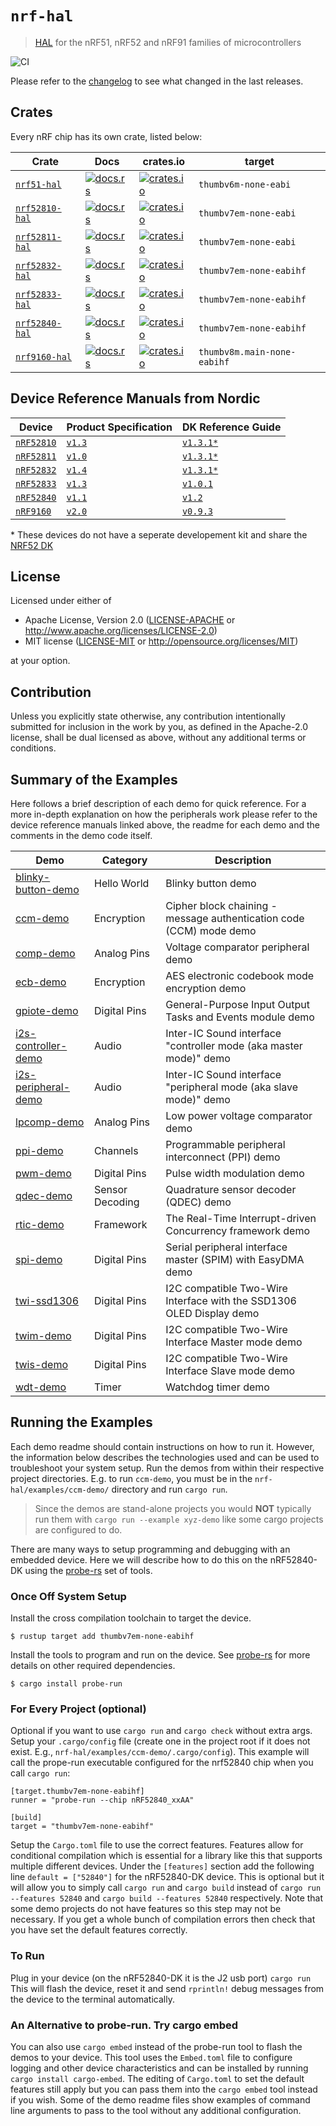 # `nrf-hal`

> [HAL] for the nRF51, nRF52 and nRF91 families of microcontrollers

[HAL]: https://crates.io/crates/embedded-hal

![CI](https://github.com/nrf-rs/nrf-hal/workflows/CI/badge.svg)

Please refer to the [changelog] to see what changed in the last releases.

[changelog]: ./CHANGELOG.md

## Crates

Every nRF chip has its own crate, listed below:

| Crate | Docs | crates.io | target |
|-------|------|-----------|--------|
| [`nrf51-hal`](./nrf51-hal) | [![docs.rs](https://docs.rs/nrf51-hal/badge.svg)](https://docs.rs/nrf51-hal) | [![crates.io](https://img.shields.io/crates/d/nrf51-hal.svg)](https://crates.io/crates/nrf51-hal) | `thumbv6m-none-eabi` |
| [`nrf52810-hal`](./nrf52810-hal) | [![docs.rs](https://docs.rs/nrf52810-hal/badge.svg)](https://docs.rs/nrf52810-hal) | [![crates.io](https://img.shields.io/crates/d/nrf52810-hal.svg)](https://crates.io/crates/nrf52810-hal) | `thumbv7em-none-eabi` |
| [`nrf52811-hal`](./nrf52811-hal) | [![docs.rs](https://docs.rs/nrf52811-hal/badge.svg)](https://docs.rs/nrf52811-hal) | [![crates.io](https://img.shields.io/crates/d/nrf52811-hal.svg)](https://crates.io/crates/nrf52811-hal) | `thumbv7em-none-eabi` |
| [`nrf52832-hal`](./nrf52832-hal) | [![docs.rs](https://docs.rs/nrf52832-hal/badge.svg)](https://docs.rs/nrf52832-hal) | [![crates.io](https://img.shields.io/crates/d/nrf52832-hal.svg)](https://crates.io/crates/nrf52832-hal) | `thumbv7em-none-eabihf` |
| [`nrf52833-hal`](./nrf52833-hal) | [![docs.rs](https://docs.rs/nrf52833-hal/badge.svg)](https://docs.rs/nrf52833-hal) | [![crates.io](https://img.shields.io/crates/d/nrf52833-hal.svg)](https://crates.io/crates/nrf52833-hal) | `thumbv7em-none-eabihf` |
| [`nrf52840-hal`](./nrf52840-hal) | [![docs.rs](https://docs.rs/nrf52840-hal/badge.svg)](https://docs.rs/nrf52840-hal) | [![crates.io](https://img.shields.io/crates/d/nrf52840-hal.svg)](https://crates.io/crates/nrf52840-hal) | `thumbv7em-none-eabihf` |
| [`nrf9160-hal`](./nrf9160-hal) | [![docs.rs](https://docs.rs/nrf9160-hal/badge.svg)](https://docs.rs/nrf9160-hal) | [![crates.io](https://img.shields.io/crates/d/nrf9160-hal.svg)](https://crates.io/crates/nrf9160-hal) | `thumbv8m.main-none-eabihf` |

## Device Reference Manuals from Nordic

| Device | Product Specification | DK Reference Guide |
|-------|------|-----------|
| [`nRF52810`](https://www.nordicsemi.com/Products/Low-power-short-range-wireless/nRF52810) | [`v1.3`](https://infocenter.nordicsemi.com/pdf/nRF52810_PS_v1.3.pdf) | [`v1.3.1*`](https://infocenter.nordicsemi.com/pdf/nRF52_DK_User_Guide_v1.3.1.pdf) |
| [`nRF52811`](https://www.nordicsemi.com/Products/Low-power-short-range-wireless/nRF52811) | [`v1.0`](https://infocenter.nordicsemi.com/pdf/nRF52811_PS_v1.0.pdf) | [`v1.3.1*`](https://infocenter.nordicsemi.com/pdf/nRF52_DK_User_Guide_v1.3.1.pdf) |
| [`nRF52832`](https://www.nordicsemi.com/Products/Low-power-short-range-wireless/nRF52832) | [`v1.4`](https://infocenter.nordicsemi.com/pdf/nRF52832_PS_v1.4.pdf) | [`v1.3.1*`](https://infocenter.nordicsemi.com/pdf/nRF52_DK_User_Guide_v1.3.1.pdf) |
| [`nRF52833`](https://www.nordicsemi.com/Products/Low-power-short-range-wireless/nRF52833) | [`v1.3`](https://infocenter.nordicsemi.com/pdf/nRF52833_PS_v1.3.pdf) | [`v1.0.1`](http://infocenter.nordicsemi.com/pdf/nRF52833_DK_User_Guide_v1.0.1.pdf) |
| [`nRF52840`](https://www.nordicsemi.com/Products/Low-power-short-range-wireless/nRF52840) | [`v1.1`](https://infocenter.nordicsemi.com/pdf/nRF52840_PS_v1.1.pdf) | [`v1.2`](https://infocenter.nordicsemi.com/pdf/nRF52840_DK_User_Guide_v1.2.pdf) |
| [`nRF9160`](https://www.nordicsemi.com/Products/Low-power-cellular-IoT/nRF9160) | [`v2.0`](https://infocenter.nordicsemi.com/pdf/nRF9160_PS_v2.0.pdf) | [`v0.9.3`](https://infocenter.nordicsemi.com/pdf/nRF9160_DK_HW_User_Guide_v0.9.3.pdf) |
\* These devices do not have a seperate developement kit and share the [NRF52 DK](https://www.nordicsemi.com/Software-and-tools/Development-Kits/nRF52-DK)

## License

Licensed under either of

- Apache License, Version 2.0 ([LICENSE-APACHE](LICENSE-APACHE) or
  http://www.apache.org/licenses/LICENSE-2.0)
- MIT license ([LICENSE-MIT](LICENSE-MIT) or http://opensource.org/licenses/MIT)

at your option.

## Contribution

Unless you explicitly state otherwise, any contribution intentionally submitted
for inclusion in the work by you, as defined in the Apache-2.0 license, shall be
dual licensed as above, without any additional terms or conditions.

## Summary of the Examples

Here follows a brief description of each demo for quick reference. For a more in-depth explanation on how the peripherals work please refer to the device reference manuals linked above, the readme for each demo and the comments in the demo code itself.

| Demo                                                  | Category          | Description                                                           |
|-------------------------------------------------------|-------------------|-----------------------------------------------------------------------|
| [blinky-button-demo](./blinky-button-demo/README.md)  | Hello World       | Blinky button demo                                                    |
| [ccm-demo](./ccm-demo/README.md)                      | Encryption        | Cipher block chaining - message authentication code (CCM) mode demo   |
| [comp-demo](./comp-demo/README.md)                    | Analog Pins       | Voltage comparator peripheral demo                                    |
| [ecb-demo](./ecb-demo/README.md)                      | Encryption        | AES electronic codebook mode encryption demo                          |
| [gpiote-demo](./gpiote-demo/README.md)                | Digital Pins      | General-Purpose Input Output Tasks and Events module demo             |
| [i2s-controller-demo](./i2s-controller-demo/README.md)| Audio             | Inter-IC Sound interface "controller mode (aka master mode)" demo     |
| [i2s-peripheral-demo](./i2s-peripheral-demo/README.md)| Audio             | Inter-IC Sound interface "peripheral mode (aka slave mode)" demo      |
| [lpcomp-demo](./lpcomp-demo/README.md)                | Analog Pins       | Low power voltage comparator demo                                     |
| [ppi-demo](./ppi-demo/README.md)                      | Channels          | Programmable peripheral interconnect (PPI) demo                       |
| [pwm-demo](./pwm-demo/README.md)                      | Digital Pins      | Pulse width modulation demo                                           |
| [qdec-demo](./qdec-demo/README.md)                    | Sensor Decoding   | Quadrature sensor decoder (QDEC) demo                                 |
| [rtic-demo](./rtic-demo/README.md)                    | Framework         | The Real-Time Interrupt-driven Concurrency framework demo             |
| [spi-demo](./spi-demo/README.md)                      | Digital Pins      | Serial peripheral interface master (SPIM) with EasyDMA demo           |
| [twi-ssd1306](./twi-ssd1306/README.md)                | Digital Pins      | I2C compatible Two-Wire Interface with the SSD1306 OLED Display demo  |
| [twim-demo](./twim-demo/README.md)                    | Digital Pins      | I2C compatible Two-Wire Interface Master mode demo                    |
| [twis-demo](./twis-demo/README.md)                    | Digital Pins      | I2C compatible Two-Wire Interface Slave mode demo                     |
| [wdt-demo](./wdt-demo/README.md)                      | Timer             | Watchdog timer demo                                                   |


## Running the Examples

Each demo readme should contain instructions on how to run it. However, the information below describes the technologies used and can be used to troubleshoot your system setup. Run the demos from within their respective project directories. E.g. to run `ccm-demo`, you must be in the `nrf-hal/examples/ccm-demo/` directory and run `cargo run`.
> Since the demos are stand-alone projects you would **NOT** typically run them with `cargo run --example xyz-demo` like some cargo projects are configured to do.

There are many ways to setup programming and debugging with an embedded device. Here we will describe how to do this on the nRF52840-DK using the [probe-rs](https://probe.rs/) set of tools. 

### Once Off System Setup

Install the cross compilation toolchain to target the device.
```console
$ rustup target add thumbv7em-none-eabihf
```
Install the tools to program and run on the device. See [probe-rs](https://github.com/probe-rs/probe-rs) for more details on other required dependencies.
```console
$ cargo install probe-run
```

### For Every Project (optional)

Optional if you want to use `cargo run` and `cargo check` without extra args. Setup your `.cargo/config` file (create one in the project root if it does not exist. E.g., `nrf-hal/examples/ccm-demo/.cargo/config`). This example will call the prope-run executable configured for the nrf52840 chip when you call `cargo run`:
```
[target.thumbv7em-none-eabihf]
runner = "probe-run --chip nRF52840_xxAA"

[build]
target = "thumbv7em-none-eabihf"
```
Setup the `Cargo.toml` file to use the correct features. Features allow for conditional compilation which is essential for a library like this that supports multiple different devices. Under the `[features]` section add the following line `default = ["52840"]` for the nRF52840-DK device. This is optional but it will allow you to simply call `cargo run` and `cargo build` instead of `cargo run --features 52840` and `cargo build --features 52840` respectively. Note that some demo projects do not have features so this step may not be necessary. If you get a whole bunch of compilation errors then check that you have set the default features correctly. 

### To Run

Plug in your device (on the nRF52840-DK it is the J2 usb port)
`cargo run`
This will flash the device, reset it and send `rprintln!` debug messages from the device to the terminal automatically.

### An Alternative to probe-run. Try cargo embed

You can also use `cargo embed` instead of the probe-run tool to flash the demos to your device. This tool uses the `Embed.toml` file to configure logging and other device characteristics and can be installed by running `cargo install cargo-embed`. The editing of `Cargo.toml` to set the default features still apply but you can pass them into the `cargo embed` tool instead if you wish. Some of the demo readme files show examples of command line arguments to pass to the tool without any additional configuration.

